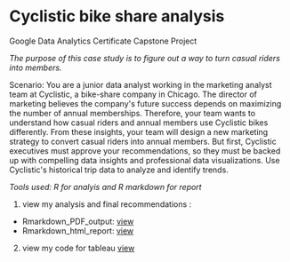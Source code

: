 # Cyclistic bike share analysis
Google Data Analytics Certificate Capstone Project

*The purpose of this case study is to figure out a way to turn casual riders into members.*

Scenario:  You are a junior data analyst working in the marketing analyst team at Cyclistic, a bike-share company in Chicago. The director of marketing believes the company's future success depends on maximizing the number of annual memberships. Therefore, your team wants to understand how casual riders and annual members use Cyclistic bikes differently. From these insights, your team will design a new marketing strategy to convert casual riders into annual members. But first, Cyclistic executives must approve your recommendations, so they must be backed up with compelling data insights and professional data visualizations. Use Cyclistic's historical trip data to analyze and identify trends. 

*Tools used: R for analyis and R markdown for report*

1. view my analysis and final recommendations :
- Rmarkdown_PDF_output: [view](https://github.com/howhowcarabao/Cyclistic-bike-share_analysis/blob/main/REPORT.pdf)
- Rmarkdown_html_report: [view](https://rpubs.com/vacarlos/Cyclistic)

2. view my code for tableau [view](https://github.com/howhowcarabao/Cyclistic-bike-share_analysis/blob/main/Final-for-Tableau.R)
